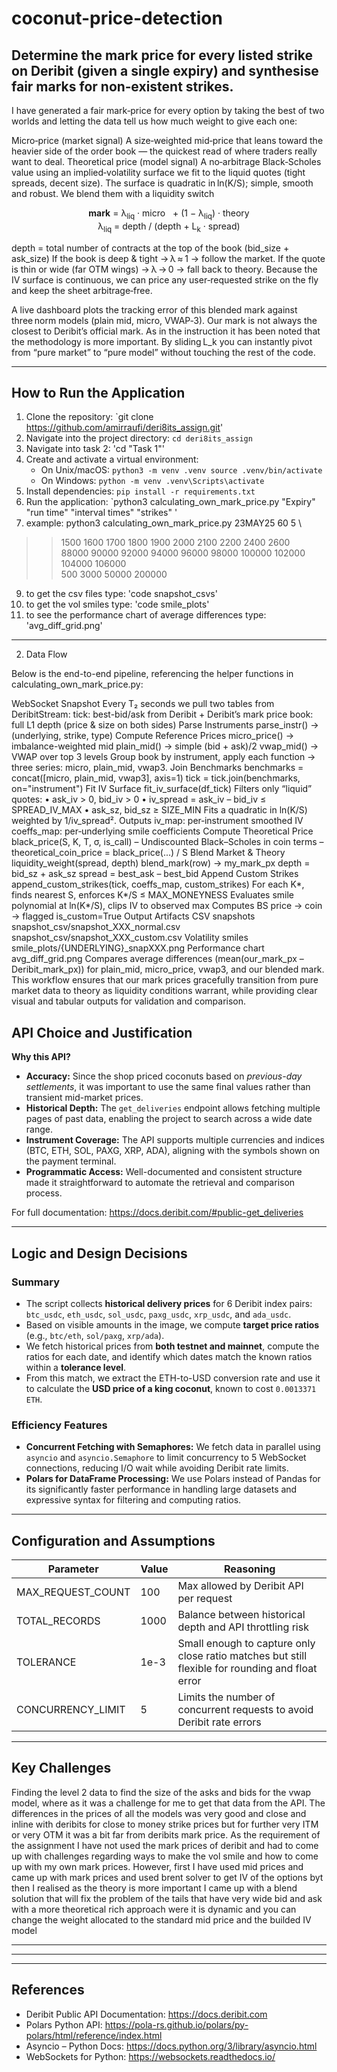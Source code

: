 # coconut-price-detection

## Determine the mark price for every listed strike on Deribit (given a single expiry) and synthesise fair marks for non‑existent strikes.

I have generated a fair mark‑price for every option by taking the best of two worlds and letting the data tell us how much weight to give each one:

Micro‑price (market signal)
A size‑weighted mid‑price that leans toward the heavier side of the order book — the quickest read of where traders really want to deal.
Theoretical price (model signal)
A no‑arbitrage Black‑Scholes value using an implied‑volatility surface we fit to the liquid quotes (tight spreads, decent size).
The surface is quadratic in ln(K/S); simple, smooth and robust.
We blend them with a liquidity switch

<p align="center">
  <strong>mark</strong> = &lambda;<sub>liq</sub> &middot; micro  
  &nbsp;&nbsp;+ (1 − &lambda;<sub>liq</sub>) &middot; theory  
  <br>
  &lambda;<sub>liq</sub> = depth / (depth + L<sub>k</sub> &middot; spread)
</p>

 depth = total number of contracts at the top of the book (bid_size + ask_size)
If the book is deep & tight → λ ≈ 1 → follow the market.
If the quote is thin or wide (far OTM wings) → λ → 0 → fall back to theory.
Because the IV surface is continuous, we can price any user‑requested strike on the fly and keep the sheet arbitrage‑free.

A live dashboard plots the tracking error of this blended mark against three norm models (plain mid, micro, VWAP‑3). Our mark is not always the closest to Deribit’s official mark. As in the instruction it has been noted that the methodology is more important. By sliding L_k you can instantly pivot from “pure market” to “pure model” without touching the rest of the code.

---

## How to Run the Application

1. Clone the repository: `git clone https://github.com/amirraufi/deri8its_assign.git'
2. Navigate into the project directory: `cd deri8its_assign`
3. Navigate into task 2: 'cd "Task 1"'
5. Create and activate a virtual environment:
   - On Unix/macOS: `python3 -m venv .venv source .venv/bin/activate `
   - On Windows: `python -m venv .venv\Scripts\activate`
6. Install dependencies: `pip install -r requirements.txt`
7. Run the application: `python3 calculating_own_mark_price.py "Expiry" "run time" "interval times" "strikes" '
8. example: python3 calculating_own_mark_price.py 23MAY25 60 5 \
> >   1500 1600 1700 1800 1900 2000 2100 2200 2400 2600 \
> >   88000 90000 92000 94000 96000 98000 100000 102000 104000 106000 \
> >   500 3000 50000 200000
9. to get the csv files type: 'code snapshot_csvs'
10. to get the vol smiles type: 'code smile_plots'
11. to see the performance chart of average differences type: 'avg_diff_grid.png'



---
2. Data Flow

Below is the end-to-end pipeline, referencing the helper functions in calculating_own_mark_price.py:

WebSocket Snapshot
Every T₂ seconds we pull two tables from DeribitStream:
tick: best-bid/ask from Deribit + Deribit’s mark price
book: full L1 depth (price & size on both sides)
Parse Instruments
parse_instr()  →  (underlying, strike, type)
Compute Reference Prices
micro_price()  →  imbalance-weighted mid
plain_mid()    →  simple (bid + ask)/2
vwap_mid()     →  VWAP over top 3 levels
Group book by instrument, apply each function → three series: micro, plain_mid, vwap3.
Join Benchmarks
benchmarks = concat([micro, plain_mid, vwap3], axis=1)
tick = tick.join(benchmarks, on="instrument")
Fit IV Surface
fit_iv_surface(df_tick)
Filters only “liquid” quotes:
• ask_iv > 0, bid_iv > 0
• iv_spread = ask_iv – bid_iv ≤ SPREAD_IV_MAX
• ask_sz, bid_sz ≥ SIZE_MIN
Fits a quadratic in ln(K/S) weighted by 1/iv_spread².
Outputs
iv_map: per‐instrument smoothed IV
coeffs_map: per‐underlying smile coefficients
Compute Theoretical Price
black_price(S, K, T, σ, is_call)
– Undiscounted Black–Scholes in coin terms
– theoretical_coin_price = black_price(...) / S
Blend Market & Theory
liquidity_weight(spread, depth)
blend_mark(row)  →  my_mark_px
depth = bid_sz + ask_sz
spread = best_ask – best_bid
Append Custom Strikes
append_custom_strikes(tick, coeffs_map, custom_strikes)
For each K*, finds nearest S, enforces K*/S ≤ MAX_MONEYNESS
Evaluates smile polynomial at ln(K*/S), clips IV to observed max
Computes BS price → coin → flagged is_custom=True
Output Artifacts
CSV snapshots
snapshot_csv/snapshot_XXX_normal.csv  
snapshot_csv/snapshot_XXX_custom.csv
Volatility smiles
smile_plots/{UNDERLYING}_snapXXX.png
Performance chart
avg_diff_grid.png
Compares average differences (mean(our_mark_px – Deribit_mark_px))
for plain_mid, micro_price, vwap3, and our blended mark.
This workflow ensures that our mark prices gracefully transition from pure market data to theory as liquidity conditions warrant, while providing clear visual and tabular outputs for validation and comparison.


## API Choice and Justification



**Why this API?**

- **Accuracy:** Since the shop priced coconuts based on *previous-day settlements*, it was important to use the same final values rather than transient mid-market prices.
- **Historical Depth:** The `get_deliveries` endpoint allows fetching multiple pages of past data, enabling the project to search across a wide date range.
- **Instrument Coverage:** The API supports multiple currencies and indices (BTC, ETH, SOL, PAXG, XRP, ADA), aligning with the symbols shown on the payment terminal.
- **Programmatic Access:** Well-documented and consistent structure made it straightforward to automate the retrieval and comparison process.

For full documentation: https://docs.deribit.com/#public-get_deliveries


---

## Logic and Design Decisions

### Summary

- The script collects **historical delivery prices** for 6 Deribit index pairs: `btc_usdc`, `eth_usdc`, `sol_usdc`, `paxg_usdc`, `xrp_usdc`, and `ada_usdc`.
- Based on visible amounts in the image, we compute **target price ratios** (e.g., `btc/eth`, `sol/paxg`, `xrp/ada`).
- We fetch historical prices from **both testnet and mainnet**, compute the ratios for each date, and identify which dates match the known ratios within a **tolerance level**.
- From this match, we extract the ETH-to-USD conversion rate and use it to calculate the **USD price of a king coconut**, known to cost `0.0013371 ETH`.

### Efficiency Features

- **Concurrent Fetching with Semaphores:** We fetch data in parallel using `asyncio` and `asyncio.Semaphore` to limit concurrency to 5 WebSocket connections, reducing I/O wait while avoiding Deribit rate limits.
- **Polars for DataFrame Processing:** We use Polars instead of Pandas for its significantly faster performance in handling large datasets and expressive syntax for filtering and computing ratios.

---

## Configuration and Assumptions

| Parameter           | Value        | Reasoning |
|---------------------|--------------|-----------|
| MAX_REQUEST_COUNT   | 100          | Max allowed by Deribit API per request |
| TOTAL_RECORDS       | 1000         | Balance between historical depth and API throttling risk |
| TOLERANCE           | 1e-3         | Small enough to capture only close ratio matches but still flexible for rounding and float error |
| CONCURRENCY_LIMIT   | 5            | Limits the number of concurrent requests to avoid Deribit rate errors |

---

## Key Challenges

Finding the level 2 data to find the size of the asks and bids for the vwap model, where as it was a challenge for me to get that data from the API. The differences in the prices of all the models was very good and close and inline with deribits for close to money strike prices but for further very ITM or very OTM it was a bit far from deribits mark price. As the requirement of the assignment I have not used the mark prices of deribit and had to come up with challenges regarding ways to make the vol smile and how to come up with my own mark prices. However, first I have used mid prices and came up with mark prices and used brent solver to get IV of the options byt then I realised as the theory is more important I came up with a blend solution that will fix the problem of the tails that have very wide bid and ask with a more theoretical rich approach were it is dynamic and you can change the weight allocated to the standard mid price and the builded IV model

---


---


---

## References

- Deribit Public API Documentation: https://docs.deribit.com
- Polars Python API: https://pola-rs.github.io/polars/py-polars/html/reference/index.html
- Asyncio – Python Docs: https://docs.python.org/3/library/asyncio.html
- WebSockets for Python: https://websockets.readthedocs.io/

